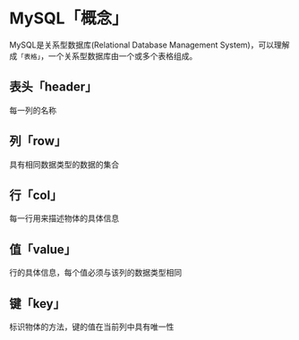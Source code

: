 # MySQL「概念」
MySQL是关系型数据库(Relational Database Management System)，可以理解成`「表格」`，一个关系型数据库由一个或多个表格组成。
## 表头「header」
每一列的名称
## 列「row」
具有相同数据类型的数据的集合
## 行「col」
每一行用来描述物体的具体信息
## 值「value」
行的具体信息，每个值必须与该列的数据类型相同
## 键「key」
标识物体的方法，键的值在当前列中具有唯一性